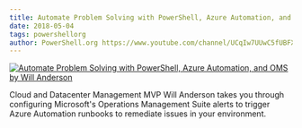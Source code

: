 ```yaml
---
title: Automate Problem Solving with PowerShell, Azure Automation, and OMS by Will Anderson
date: 2018-05-04
tags: powershellorg
author: PowerShell.org https://www.youtube.com/channel/UCqIw7UUwC5fUBFXYX68aMrQ
---
```


[![Automate Problem Solving with PowerShell, Azure Automation, and OMS by Will Anderson](https://i4.ytimg.com/vi/Gd6vV3Qn9KA/hqdefault.jpg "Automate Problem Solving with PowerShell, Azure Automation, and OMS by Will Anderson")](https://www.youtube.com/watch?v=Gd6vV3Qn9KA)

Cloud and Datacenter Management MVP Will Anderson takes you through configuring Microsoft's Operations Management Suite alerts to trigger Azure Automation runbooks to remediate issues in your environment.
